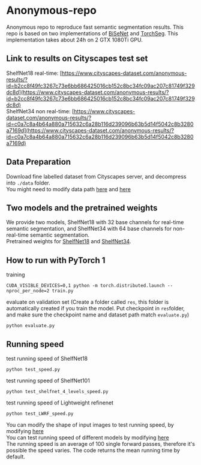 # Anonymous-repo
Anonymous repo to reproduce fast semantic segmentation results.
This repo is based on two implementations of [BiSeNet](https://github.com/CoinCheung/BiSeNet) and [TorchSeg](https://github.com/ycszen/TorchSeg). This implementation takes about 24h on 2 GTX 1080Ti GPU. <br/>

## Link to results on Cityscapes test set
ShelfNet18 real-time: [https://www.cityscapes-dataset.com/anonymous-results/?id=b2cc8f49fc3267c73e6bb686425016cb152c8bc34fc09ac207c81749f329dc8d](https://www.cityscapes-dataset.com/anonymous-results/?id=b2cc8f49fc3267c73e6bb686425016cb152c8bc34fc09ac207c81749f329dc8d) <br/>
ShelfNet34 non real-time: [https://www.cityscapes-dataset.com/anonymous-results/?id=c0a7c8a4b64a880a715632c6a28b116d239096b63b5d14f5042c8b3280a7169d](https://www.cityscapes-dataset.com/anonymous-results/?id=c0a7c8a4b64a880a715632c6a28b116d239096b63b5d14f5042c8b3280a7169d)

## Data Preparation
Download fine labelled dataset from Cityscapes server, and decompress into ```./data``` folder. <br />
You might need to modify data path [here](https://github.com/NoName-sketch/anonymous/blob/master/ShelfNet18_realtime/train.py/#L58) and [here](https://github.com/NoName-sketch/anonymous/blob/master/ShelfNet18_realtime/evaluate.py/#L143)

## Two models and the pretrained weights
We provide two models, ShelfNet18 with 32 base channels for real-time semantic segmentation, and ShelfNet34 with 64 base channels for non-real-time semantic segmentation. <br/>Pretrained weights for [ShelfNet18](https://www.dropbox.com/s/84ol8lk99qcis9p/ShelfNet18_realtime.pth?dl=0) and [ShelfNet34](https://www.dropbox.com/s/q9jae02qe27wwa3/ShelfNet34_non_realtime.pth?dl=0).

## How to run with PyTorch 1
training
```
CUDA_VISIBLE_DEVICES=0,1 python -m torch.distributed.launch --nproc_per_node=2 train.py
```

evaluate on validation set (Create a folder called ```res```, this folder is automatically created if you train the model. Put checkpoint in ```res```folder, and make sure the checkpoint name and dataset path match ```evaluate.py```)
```
python evaluate.py
```

## Running speed
test running speed of ShelfNet18
```
python test_speed.py
```
test running speed of ShelfNet101
```
python test_shelfnet_4_levels_speed.py
```

test running speed of Lightweight refinenet
```
python test_LWRF_speed.py
```

You can modify the shape of input images to test running speed, by modifying [here](https://github.com/NoName-sketch/anonymous/blob/master/ShelfNet18_realtime/test_LWRF_speed.py#L32) <br />
You can test running speed of different models by modifying [here](https://github.com/NoName-sketch/anonymous/blob/master/ShelfNet18_realtime/test_LWRF_speed.py#L20) <br />
The running speed is an average of 100 single forward passes, therefore it's possible the speed varies. The code returns the mean running time by default.
